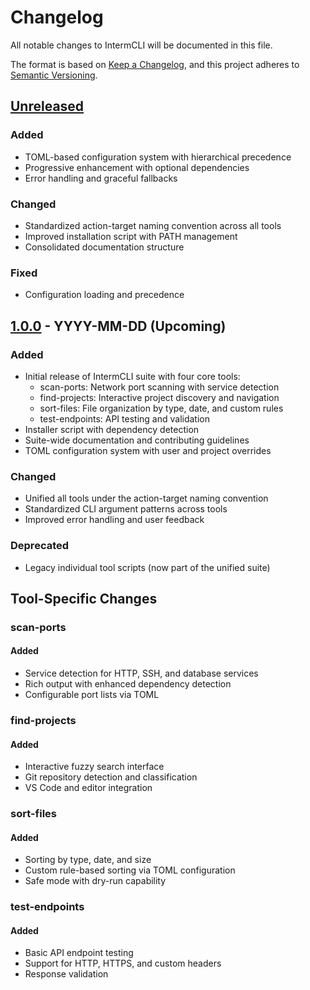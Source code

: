 # Changelog
All notable changes to IntermCLI will be documented in this file.

The format is based on [Keep a Changelog](https://keepachangelog.com/en/1.0.0/),
and this project adheres to [Semantic Versioning](https://semver.org/spec/v2.0.0.html).

## [Unreleased]
### Added
- TOML-based configuration system with hierarchical precedence
- Progressive enhancement with optional dependencies
- Error handling and graceful fallbacks

### Changed
- Standardized action-target naming convention across all tools
- Improved installation script with PATH management
- Consolidated documentation structure

### Fixed
- Configuration loading and precedence

## [1.0.0] - YYYY-MM-DD (Upcoming)
### Added
- Initial release of IntermCLI suite with four core tools:
  - scan-ports: Network port scanning with service detection
  - find-projects: Interactive project discovery and navigation
  - sort-files: File organization by type, date, and custom rules
  - test-endpoints: API testing and validation
- Installer script with dependency detection
- Suite-wide documentation and contributing guidelines
- TOML configuration system with user and project overrides

### Changed
- Unified all tools under the action-target naming convention
- Standardized CLI argument patterns across tools
- Improved error handling and user feedback

### Deprecated
- Legacy individual tool scripts (now part of the unified suite)

## Tool-Specific Changes

### scan-ports
#### Added
- Service detection for HTTP, SSH, and database services
- Rich output with enhanced dependency detection
- Configurable port lists via TOML

### find-projects
#### Added
- Interactive fuzzy search interface
- Git repository detection and classification
- VS Code and editor integration

### sort-files
#### Added
- Sorting by type, date, and size
- Custom rule-based sorting via TOML configuration
- Safe mode with dry-run capability

### test-endpoints
#### Added
- Basic API endpoint testing
- Support for HTTP, HTTPS, and custom headers
- Response validation

[Unreleased]: https://github.com/pdbeard/intermcli/compare/v1.0.0...HEAD
[1.0.0]: https://github.com/pdbeard/intermcli/releases/tag/v1.0.0
